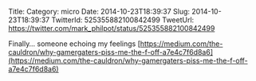 Title: 
Category: micro
Date: 2014-10-23T18:39:37
Slug: 2014-10-23T18:39:37
TwitterId: 525355882100842499
TweetUrl: https://twitter.com/mark_philpot/status/525355882100842499

Finally… someone echoing my feelings [https://medium.com/the-cauldron/why-gamergaters-piss-me-the-f-off-a7e4c7f6d8a6](https://medium.com/the-cauldron/why-gamergaters-piss-me-the-f-off-a7e4c7f6d8a6)